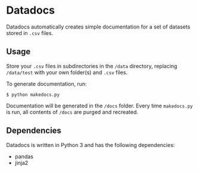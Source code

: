 # Datadocs

Datadocs automatically creates simple documentation for a set of datasets stored in `.csv` files.

## Usage

Store your `.csv` files in subdirectories in the `/data` directory, replacing `/data/test` with your own folder(s) and `.csv` files. 

To generate documentation, run:

```
$ python makedocs.py
```

Documentation will be generated in the `/docs` folder. Every time `makedocs.py` is run, all contents of `/docs` are purged and recreated.

## Dependencies

Datadocs is written in Python 3 and has the following dependencies:

* pandas
* jinja2
